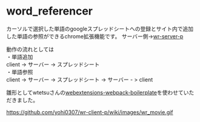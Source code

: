 # word_referencer

カーソルで選択した単語のgoogleスプレッドシートへの登録とサイト内で追加した単語の参照ができるchrome拡張機能です。
サーバー側->[wr-server-p](https://github.com/yohi0307/wr-server-p)

動作の流れとしては  
・単語追加  
client -> サーバー -> スプレッドシート  
・単語参照  
client -> サーバー -> スプレッドシート -> サーバー - > client

雛形としてwtetsuさんの[webextensions-webpack-boilerplate](https://qiita.com/wtetsu/items/ae009e70d1ee04c15836)を使わせていただきました。 
  
https://github.com/yohi0307/wr-client-p/wiki/images/wr_movie.gif



